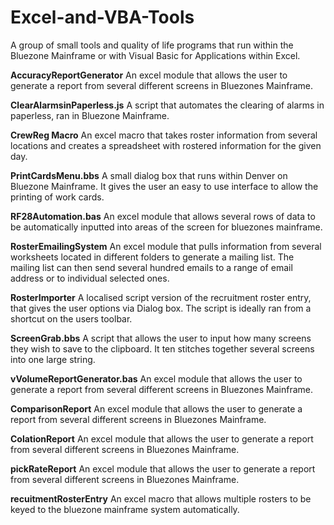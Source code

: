 # Excel-and-VBA-Tools
A group of small tools and quality of life programs that run within the Bluezone Mainframe or with Visual Basic for Applications within Excel.

<b>AccuracyReportGenerator</b>
An excel module that allows the user to generate a report from several different screens in Bluezones Mainframe.

<b>ClearAlarmsinPaperless.js</b>
A script that automates the clearing of alarms in paperless, ran in Bluezone Mainframe.

<b>CrewReg Macro</b>
An excel macro that takes roster information from several locations and creates a spreadsheet with rostered information for the given day.

<b>PrintCardsMenu.bbs</b>
A small dialog box that runs within Denver on Bluezone Mainframe.
It gives the user an easy to use interface to allow the printing of work cards.

<b>RF28Automation.bas</b>
An excel module that allows several rows of data to be automatically inputted into areas of the screen for bluezones mainframe.

<b>RosterEmailingSystem</b>
An excel module that pulls information from several worksheets located in different folders to generate a mailing list. The mailing list can then send several hundred emails to a range of email address or to individual selected ones.

<b>RosterImporter</b>
A localised script version of the recruitment roster entry, that gives the user options via Dialog box. The script is ideally ran from a shortcut on the users toolbar.

<b>ScreenGrab.bbs</b>
A script that allows the user to input how many screens they wish to save to the clipboard.
It ten stitches together several screens into one large string.

<b>vVolumeReportGenerator.bas</b>
An excel module that allows the user to generate a report from several different screens in Bluezones Mainframe.

<b>ComparisonReport</b>
An excel module that allows the user to generate a report from several different screens in Bluezones Mainframe.

<b>ColationReport</b>
An excel module that allows the user to generate a report from several different screens in Bluezones Mainframe.

<b>pickRateReport</b>
An excel module that allows the user to generate a report from several different screens in Bluezones Mainframe.

<b>recuitmentRosterEntry</b>
An excel macro that allows multiple rosters to be keyed to the bluezone mainframe system automatically.
